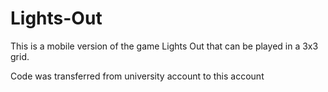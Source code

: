 # Lights-Out
This is a mobile version of the game Lights Out that can be played in a 3x3 grid.

Code was transferred from university account to this account
